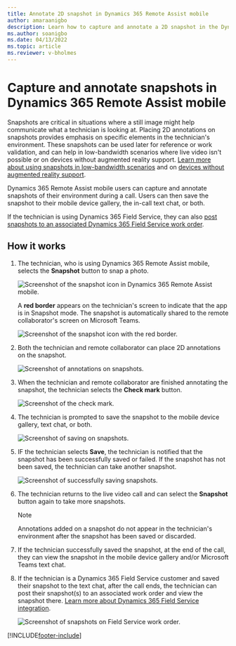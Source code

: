```yaml
---
title: Annotate 2D snapshot in Dynamics 365 Remote Assist mobile
author: amaraanigbo
description: Learn how to capture and annotate a 2D snapshot in the Dynamics 365 Remote Assist mobile app. 
ms.author: soanigbo
ms.date: 04/13/2022
ms.topic: article
ms.reviewer: v-bholmes
---
```


# Capture and annotate snapshots in Dynamics 365 Remote Assist mobile 

Snapshots are critical in situations where a still image might help communicate what a technician is looking at. Placing 2D annotations on snapshots provides emphasis on specific elements in the technician's environment. These snapshots can be used later for reference or work validation, and can help in low-bandwidth scenarios where live video isn't possible or on devices without augmented reality support. [Learn more about using snapshots in low-bandwidth scenarios](./poor-network-connectivity.md) and on [devices without augmented reality support](./calls-using-devices-without-AR.md). 

Dynamics 365 Remote Assist mobile users can capture and annotate snapshots of their environment during a call. Users can then save the snapshot to their mobile device gallery, the in-call text chat, or both.

If the technician is using Dynamics 365 Field Service, they can also [post snapshots to an associated Dynamics 365 Field Service work order](./fs-integration.md).

## How it works

1. The technician, who is using Dynamics 365 Remote Assist mobile, selects the **Snapshot** button to snap a photo. 

    ![Screenshot of the snapshot icon in Dynamics 365 Remote Assist mobile.](./media/snapshot1.png "Snapshot Icon")

    A **red border** appears on the technician's screen to indicate that the app is in Snapshot mode. The snapshot is automatically shared to the remote collaborator's screen on Microsoft Teams.

    ![Screenshot of the snapshot icon with the red border.](./media/snapshot2.png "Red Border")

2. Both the technician and remote collaborator can place 2D annotations on the snapshot. 

    ![Screenshot of annotations on snapshots.](./media/snapshot4.png "Annotate snapshot")

3.	When the technician and remote collaborator are finished annotating the snapshot, the technician selects the **Check mark** button.  

    ![Screenshot of the check mark.](./media/snapshot4.png "Check Mark")

4.	The technician is prompted to save the snapshot to the mobile device gallery, text chat, or both. 

    ![Screenshot of saving on snapshots.](./media/snapshot6a.png "Save snapshot")

5. IF the technician selects **Save**, the technician is notified that the snapshot has been successfully saved or failed. If the snapshot has not been saved, the technician can take another snapshot. 

    ![Screenshot of successfully saving snapshots.](./media/snapshot7a.png "Saving snapshot success")

6. The technician returns to the live video call and can select the **Snapshot** button again to take more snapshots. 
   
    >[!NOTE] 
    > Annotations added on a snapshot do not appear in the technician's environment after the snapshot has been saved or discarded. 

7. If the technician successfully saved the snapshot, at the end of the call, they can view the snapshot in the mobile device gallery and/or Microsoft Teams text chat. 

8. If the technician is a Dynamics 365 Field Service customer and saved their snapshot to the text chat, after the call ends, the technician can post their snapshot(s) to an associated work order and view the snapshot there. [Learn more about Dynamics 365 Field Service integration](./fs-integration.md).

    ![Screenshot of snapshots on Field Service work order.](./media/12.png "Field Service")


[!INCLUDE[footer-include](../../includes/footer-banner.md)]
